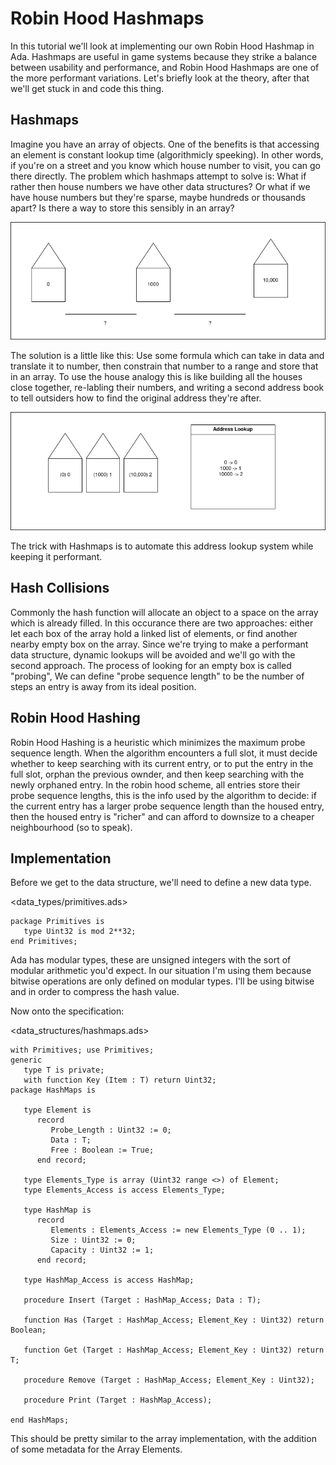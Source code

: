 # Robin Hood Hashmaps
In this tutorial we'll look at implementing our own Robin Hood Hashmap in Ada. Hashmaps are useful in game systems because they strike a balance between usability and performance, and Robin Hood Hashmaps are one of the more performant variations. Let's briefly look at the theory, after that we'll get stuck in and code this thing.

## Hashmaps
Imagine you have an array of objects. One of the benefits is that accessing an element is constant lookup time (algorithmicly speeking). In other words, if you're on a street and you know which house number to visit, you can go there directly. The problem which hashmaps attempt to solve is: What if rather then house numbers we have other data structures? Or what if we have house numbers but they're sparse, maybe hundreds or thousands apart? Is there a way to store this sensibly in an array?

![sparse addresses](img/sparse_addresses.png)

The solution is a little like this: Use some formula which can take in data and translate it to number, then constrain that number to a range and store that in an array. To use the house analogy this is like building all the houses close together, re-labling their numbers, and writing a second address book to tell outsiders how to find the original address they're after.

![compact addresses](img/compact_addresses.png)

The trick with Hashmaps is to automate this address lookup system while keeping it performant.

## Hash Collisions
Commonly the hash function will allocate an object to a space on the array which is already filled. In this occurance there are two approaches: either let each box of the array hold a linked list of elements, or find another nearby empty box on the array. Since we're trying to make a performant data structure, dynamic lookups will be avoided and we'll go with the second approach. The process of looking for an empty box is called "probing", We can define "probe sequence length" to be the number of steps an entry is away from its ideal position.

## Robin Hood Hashing
Robin Hood Hashing is a heuristic which minimizes the maximum probe sequence length. When the algorithm encounters a full slot, it must decide whether to keep searching with its current entry, or to put the entry in the full slot, orphan the previous ownder, and then keep searching with the newly orphaned entry. In the robin hood scheme, all entries store their probe sequence lengths, this is the info used by the algorithm to decide: if the current entry has a larger probe sequence length than the housed entry, then the housed entry is "richer" and can afford to downsize to a cheaper neighbourhood (so to speak).

## Implementation
Before we get to the data structure, we'll need to define a new data type.

<data_types/primitives.ads>
```
package Primitives is
   type Uint32 is mod 2**32;
end Primitives;
```

Ada has modular types, these are unsigned integers with the sort of modular arithmetic you'd expect. In our situation I'm using them because bitwise operations are only defined on modular types. I'll be using bitwise and in order to compress the hash value.

Now onto the specification:

<data_structures/hashmaps.ads>
```
with Primitives; use Primitives;
generic
   type T is private;
   with function Key (Item : T) return Uint32;
package HashMaps is

   type Element is
      record
         Probe_Length : Uint32 := 0;
         Data : T;
         Free : Boolean := True;
      end record;

   type Elements_Type is array (Uint32 range <>) of Element;
   type Elements_Access is access Elements_Type;

   type HashMap is
      record
         Elements : Elements_Access := new Elements_Type (0 .. 1);
         Size : Uint32 := 0;
         Capacity : Uint32 := 1;
      end record;

   type HashMap_Access is access HashMap;

   procedure Insert (Target : HashMap_Access; Data : T);

   function Has (Target : HashMap_Access; Element_Key : Uint32) return Boolean;

   function Get (Target : HashMap_Access; Element_Key : Uint32) return T;

   procedure Remove (Target : HashMap_Access; Element_Key : Uint32);

   procedure Print (Target : HashMap_Access);

end HashMaps;
```

This should be pretty similar to the array implementation, with the addition of some metadata for the Array Elements.